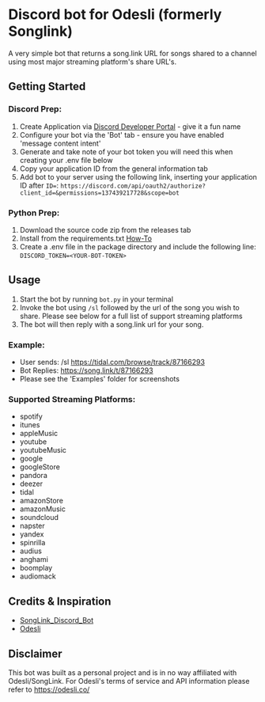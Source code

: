 # Discord bot for Odesli (formerly Songlink)
A very simple bot that returns a song.link URL for songs shared to a channel using most major streaming platform's share URL's.


## Getting Started

### Discord Prep:
 1. Create Application via [Discord Developer Portal](https://discord.com/developers/) - give it a fun name
 2. Configure your bot via the 'Bot' tab - ensure you have enabled 'message content intent'
 3. Generate and take note of your bot token you will need this when creating your .env file below
 4. Copy your application ID from the general information tab
 5. Add bot to your server using the following link, inserting your application ID after `ID=`: `https://discord.com/api/oauth2/authorize?client_id=&permissions=137439217728&scope=bot`

### Python Prep:
 1. Download the source code zip from the releases tab
 2. Install from the requirements.txt [How-To](https://note.nkmk.me/en/python-pip-install-requirements/)
 3. Create a .env file in the package directory and include the following line: `DISCORD_TOKEN=<YOUR-BOT-TOKEN>`

## Usage
 1. Start the bot by running `bot.py` in your terminal
 2. Invoke the bot using `/sl` followed by the url of the song you wish to share. Please see below for a full list of support streaming platforms
 3. The bot will then reply with a song.link url for your song.
### Example:
- User sends: /sl https://tidal.com/browse/track/87166293
- Bot Replies: https://song.link/t/87166293
- Please see the 'Examples' folder for screenshots

### Supported Streaming Platforms:
- spotify
- itunes
- appleMusic
- youtube
- youtubeMusic
- google
- googleStore
- pandora
- deezer
- tidal
- amazonStore
- amazonMusic
- soundcloud
- napster
- yandex
- spinrilla
- audius
- anghami
- boomplay
- audiomack

## Credits & Inspiration
- [SongLink_Discord_Bot](https://github.com/EdgarLefevre/SongLink_Discord_Bot)
- [Odesli](https://odesli.co/)
## Disclaimer
This bot was built as a personal project and is in no way affiliated with Odesli/SongLink. For Odesli's terms of service and API information please refer to https://odesli.co/
